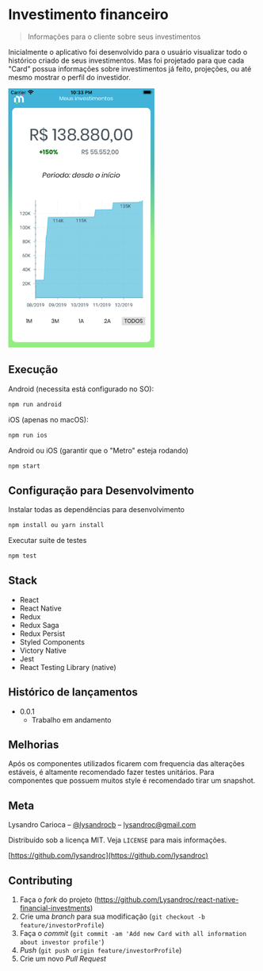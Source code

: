 # Investimento financeiro

> Informações para o cliente sobre seus investimentos

Inicialmente o aplicativo foi desenvolvido para o usuário visualizar todo o histórico criado de seus investimentos. Mas foi projetado para que cada "Card" possua informações sobre investimentos já feito, projeções, ou até mesmo mostrar o perfil do investidor.

![Financial Investments](./application.png)

## Execução

Android (necessita está configurado no SO):

```sh
npm run android
```

iOS (apenas no macOS):

```sh
npm run ios
```

Android ou iOS (garantir que o "Metro" esteja rodando)

```sh
npm start
```

## Configuração para Desenvolvimento

Instalar todas as dependências para desenvolvimento

```sh
npm install ou yarn install
```

Executar suite de testes

```sh
npm test
```

## Stack

-   React
-   React Native
-   Redux
-   Redux Saga
-   Redux Persist
-   Styled Components
-   Victory Native
-   Jest
-   React Testing Library (native)

## Histórico de lançamentos

-   0.0.1
    -   Trabalho em andamento

## Melhorias

Após os componentes utilizados ficarem com frequencia das alterações estáveis, é altamente recomendado fazer testes unitários. Para componentes que possuem muitos style é recomendado tirar um snapshot.

## Meta

Lysandro Carioca – [@lysandrocb](https://twitter.com/lysandrocb) – lysandroc@gmail.com

Distribuído sob a licença MIT. Veja `LICENSE` para mais informações.

[https://github.com/lysandroc](https://github.com/lysandroc)

## Contributing

1. Faça o _fork_ do projeto (<https://github.com/Lysandroc/react-native-financial-investments>)
2. Crie uma _branch_ para sua modificação (`git checkout -b feature/investorProfile`)
3. Faça o _commit_ (`git commit -am 'Add new Card with all information about investor profile'`)
4. _Push_ (`git push origin feature/investorProfile`)
5. Crie um novo _Pull Request_
